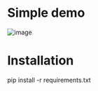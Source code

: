 # Simple demo
![image](https://github.com/user-attachments/assets/d9720067-1197-4b97-8c30-2814b2177053)


# Installation
pip install -r requirements.txt
